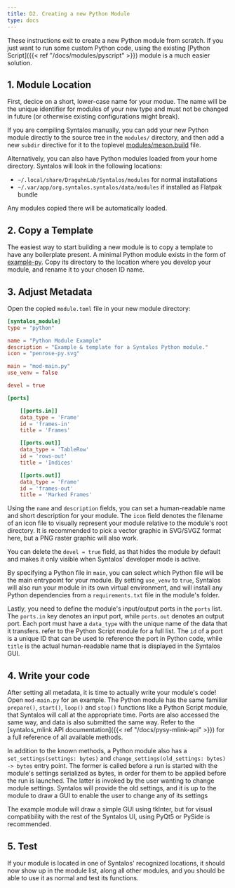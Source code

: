 ```yaml
---
title: D2. Creating a new Python Module
type: docs
---
```


These instructions exit to create a new Python module from scratch.
If you just want to run some custom Python code, using the existing [Python Script]({{< ref "/docs/modules/pyscript" >}})
module is a much easier solution.

## 1. Module Location

First, decice on a short, lower-case name for your modue. The name will be the unique identifier
for modules of your new type and must not be changed in future (or otherwise existing configurations might break).

If you are compiling Syntalos manually, you can add your new Python module directly to the source tree in
the `modules/` directory, and then add a new `subdir` directive for it to the toplevel
[modules/meson.build](https://github.com/bothlab/syntalos/blob/master/modules/meson.build) file.

Alternatively, you can also have Python modules loaded from your home directory. Syntalos will look
in the following locations:

* `~/.local/share/DraguhnLab/Syntalos/modules` for normal installations
* `~/.var/app/org.syntalos.syntalos/data/modules` if installed as Flatpak bundle

Any modules copied there will be automatically loaded.

## 2. Copy a Template

The easiest way to start building a new module is to copy a template to have any boilerplate present.
A minimal Python module exists in the form of [example-py](https://github.com/bothlab/syntalos/tree/master/modules/example-py).
Copy its directory to the location where you develop your module, and rename it to your chosen ID name.

## 3. Adjust Metadata

Open the copied `module.toml` file in your new module directory:

```toml
[syntalos_module]
type = "python"

name = "Python Module Example"
description = "Example & template for a Syntalos Python module."
icon = "penrose-py.svg"

main = "mod-main.py"
use_venv = false

devel = true

[ports]

    [[ports.in]]
    data_type = 'Frame'
    id = 'frames-in'
    title = 'Frames'

    [[ports.out]]
    data_type = 'TableRow'
    id = 'rows-out'
    title = 'Indices'

    [[ports.out]]
    data_type = 'Frame'
    id = 'frames-out'
    title = 'Marked Frames'
```

Using the `name` and `description` fields, you can set a human-readable name and short description for your module.
The `icon` field denotes the filename of an icon file to visually represent your module relative to the module's root directory.
It is recommended to pick a vector graphic in SVG/SVGZ format here, but a PNG raster graphic will also work.

You can delete the `devel = true` field, as that hides the module by default and makes it only visible when Syntalos' developer
mode is active.

By specifying a Python file in `main`, you can select which Python file will be the main entrypoint for your module. By setting
`use_venv` to `true`, Syntalos will also run your module in its own virtual environment, and will install any Python dependencies
from a `requirements.txt` file in the module's folder.

Lastly, you need to define the module's input/output ports in the `ports` list. The `ports.in` key denotes an input port, while
`ports.out` denotes an output port.
Each port must have a `data_type` with the unique name of the data that it transfers. refer to the Python Script module for a full list.
The `id` of a port is a unique ID that can be used to reference the port in Python code, while `title` is the actual human-readable
name that is displayed in the Syntalos GUI.

## 4. Write your code

After setting all metadata, it is time to actually write your module's code!
Open `mod-main.py` for an example. The Python module has the same familiar `prepare()`, `start()`, `loop()` and `stop()`
functions like a Python Script module, that Syntalos will call at the appropriate time.
Ports are also accessed the same way, and data is also submitted the same way. Refer to the [syntalos_mlink API documentation]({{< ref "/docs/pysy-mlink-api" >}})
for a full reference of all available methods.

In addition to the known methods, a Python module also has a `set_settings(settings: bytes)` and `change_settings(old_settings: bytes) -> bytes`
entry point. The former is called before a run is started with the module's settings serialized as bytes, in order for them to be applied before
the run is launched.
The latter is invoked by the user wanting to change module settings. Syntalos will provide the old settings, and it is up to the module to
draw a GUI to enable the user to change any of its settings

The example module will draw a simple GUI using tkInter, but for visual compatibility with the rest of the Syntalos UI, using PyQt5 or PySide
is recommended.

## 5. Test

If your module is located in one of Syntalos' recognized locations, it should now show up in the module list, along all other modules,
and you should be able to use it as normal and test its functions.
